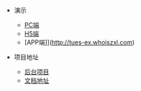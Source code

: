 * 演示
  * [PC端](http://tues-ex.whoiszxl.com)
  * [H5端](http://tues-ex.whoiszxl.com)
  * [APP端]](http://tues-ex.whoiszxl.com)

* 项目地址
  * [后台项目](https://github.com/whoiszxl/tues-ex)
  * [文档地址](http://tues-ex.whoiszxl.com)
